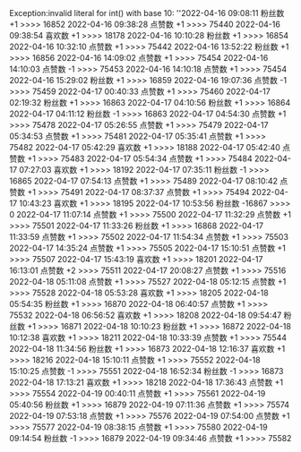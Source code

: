 Exception:invalid literal for int() with base 10: ''2022-04-16  09:08:11   粉丝数 +1 >>>> 16852
2022-04-16  09:38:28   点赞数 +1 >>>> 75440
2022-04-16  09:38:54   喜欢数 +1 >>>> 18178
2022-04-16  10:10:28   粉丝数 +1 >>>> 16854
2022-04-16  10:32:10   点赞数 +1 >>>> 75442
2022-04-16  13:52:22   粉丝数 +1 >>>> 16856
2022-04-16  14:09:02   点赞数 +1 >>>> 75454
2022-04-16  14:10:03   点赞数 -1 >>>> 75453
2022-04-16  14:10:18   点赞数 +1 >>>> 75454
2022-04-16  15:29:02   粉丝数 +1 >>>> 16859
2022-04-16  19:07:36   点赞数 -1 >>>> 75459
2022-04-17  00:40:33   点赞数 +1 >>>> 75460
2022-04-17  02:19:32   粉丝数 +1 >>>> 16863
2022-04-17  04:10:56   粉丝数 +1 >>>> 16864
2022-04-17  04:11:12   粉丝数 -1 >>>> 16863
2022-04-17  04:54:30   点赞数 +1 >>>> 75478
2022-04-17  05:26:55   点赞数 +1 >>>> 75479
2022-04-17  05:34:53   点赞数 +1 >>>> 75481
2022-04-17  05:35:41   点赞数 +1 >>>> 75482
2022-04-17  05:42:29   喜欢数 +1 >>>> 18188
2022-04-17  05:42:40   点赞数 +1 >>>> 75483
2022-04-17  05:54:34   点赞数 +1 >>>> 75484
2022-04-17  07:27:03   喜欢数 +1 >>>> 18192
2022-04-17  07:35:11   粉丝数 -1 >>>> 16865
2022-04-17  07:54:13   点赞数 +1 >>>> 75489
2022-04-17  08:10:42   点赞数 +1 >>>> 75491
2022-04-17  08:37:37   点赞数 +1 >>>> 75494
2022-04-17  10:43:23   喜欢数 +1 >>>> 18195
2022-04-17  10:53:56   粉丝数 -16867 >>>> 0
2022-04-17  11:07:14   点赞数 +1 >>>> 75500
2022-04-17  11:32:29   点赞数 +1 >>>> 75501
2022-04-17  11:33:26   粉丝数 +1 >>>> 16868
2022-04-17  11:33:59   点赞数 +1 >>>> 75502
2022-04-17  11:54:34   点赞数 +1 >>>> 75503
2022-04-17  14:35:24   点赞数 +1 >>>> 75505
2022-04-17  15:10:51   点赞数 +1 >>>> 75507
2022-04-17  15:43:19   喜欢数 +1 >>>> 18201
2022-04-17  16:13:01   点赞数 +2 >>>> 75511
2022-04-17  20:08:27   点赞数 +1 >>>> 75516
2022-04-18  05:11:08   点赞数 +1 >>>> 75527
2022-04-18  05:12:15   点赞数 +1 >>>> 75528
2022-04-18  05:53:28   喜欢数 +1 >>>> 18205
2022-04-18  05:54:35   粉丝数 +1 >>>> 16870
2022-04-18  06:40:57   点赞数 +1 >>>> 75532
2022-04-18  06:56:52   喜欢数 +1 >>>> 18208
2022-04-18  09:54:47   粉丝数 +1 >>>> 16871
2022-04-18  10:10:23   粉丝数 +1 >>>> 16872
2022-04-18  10:12:38   喜欢数 +1 >>>> 18211
2022-04-18  10:33:39   点赞数 +1 >>>> 75544
2022-04-18  11:34:56   粉丝数 +1 >>>> 16873
2022-04-18  12:16:37   喜欢数 +1 >>>> 18216
2022-04-18  15:10:11   点赞数 +1 >>>> 75552
2022-04-18  15:10:25   点赞数 -1 >>>> 75551
2022-04-18  16:52:34   粉丝数 -1 >>>> 16873
2022-04-18  17:13:21   喜欢数 +1 >>>> 18218
2022-04-18  17:36:43   点赞数 +1 >>>> 75554
2022-04-19  00:40:11   点赞数 +1 >>>> 75561
2022-04-19  05:40:56   粉丝数 +1 >>>> 16879
2022-04-19  07:11:36   点赞数 +1 >>>> 75574
2022-04-19  07:53:18   点赞数 +1 >>>> 75576
2022-04-19  07:54:00   点赞数 +1 >>>> 75577
2022-04-19  08:38:15   点赞数 +1 >>>> 75580
2022-04-19  09:14:54   粉丝数 -1 >>>> 16879
2022-04-19  09:34:46   点赞数 +1 >>>> 75582
